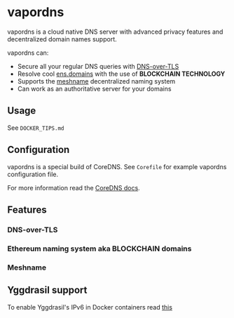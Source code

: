 # vapordns

vapordns is a cloud native DNS server with advanced privacy features and decentralized domain names support.

vapordns can:

- Secure all your regular DNS queries with [DNS-over-TLS](https://en.wikipedia.org/wiki/DNS_over_TLS)
- Resolve cool [ens.domains](https://ens.domains/) with the use of **BLOCKCHAIN TECHNOLOGY**
- Supports the [meshname](https://github.com/zhoreeq/meshname) decentralized naming system
- Can work as an authoritative server for your domains

## Usage

See `DOCKER_TIPS.md`

## Configuration

vapordns is a special build of CoreDNS.
See `Corefile` for example vapordns configuration file.

For more information read the [CoreDNS docs](https://coredns.io/manual/toc/#configuration).

## Features

### DNS-over-TLS

### Ethereum naming system aka BLOCKCHAIN domains

### Meshname

## Yggdrasil support

To enable Yggdrasil's IPv6 in Docker containers read [this](https://docs.docker.com/config/daemon/ipv6/)
